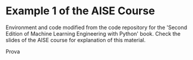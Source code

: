 # Example 1 of the AISE Course
Environment and code modified from the code repository for the 'Second Edition of Machine Learning Engineering with Python' book. 
Check the slides of the AISE course for explanation of this material. 

Prova 
